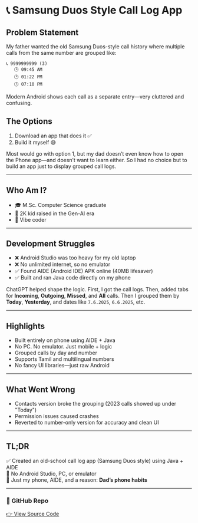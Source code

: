 # 📞 Samsung Duos Style Call Log App

## Problem Statement

My father wanted the old Samsung Duos-style call history where multiple calls from the same number are grouped like:

```
📞 9999999999 (3)
   🕒 09:45 AM
   🕒 01:22 PM
   🕒 07:10 PM
```

Modern Android shows each call as a separate entry—very cluttered and confusing.

## The Options

1. Download an app that does it ✅  
2. Build it myself 😅

Most would go with option 1, but my dad doesn’t even know how to open the Phone app—and doesn’t want to learn either. So I had no choice but to build an app just to display grouped call logs.

---

## Who Am I?

- 🎓 M.Sc. Computer Science graduate  
- 🧠 2K kid raised in the Gen-AI era  
- 🎯 Vibe coder  

---

## Development Struggles

- ❌ Android Studio was too heavy for my old laptop  
- ❌ No unlimited internet, so no emulator  
- ✅ Found AIDE (Android IDE) APK online (40MB lifesaver)  
- ✅ Built and ran Java code directly on my phone  

ChatGPT helped shape the logic. First, I got the call logs. Then, added tabs for **Incoming**, **Outgoing**, **Missed**, and **All** calls. Then I grouped them by **Today**, **Yesterday**, and dates like `7.6.2025`, `6.6.2025`, etc.

---

## Highlights

- Built entirely on phone using AIDE + Java  
- No PC. No emulator. Just mobile + logic  
- Grouped calls by day and number  
- Supports Tamil and multilingual numbers  
- No fancy UI libraries—just raw Android  

---

## What Went Wrong

- Contacts version broke the grouping (2023 calls showed up under "Today")  
- Permission issues caused crashes  
- Reverted to number-only version for accuracy and clean UI  

---

## TL;DR

✅ Created an old-school call log app (Samsung Duos style) using Java + AIDE  
🚫 No Android Studio, PC, or emulator  
📱 Just my phone, AIDE, and a reason: **Dad’s phone habits**

---


### 🔗 GitHub Repo

[👉 View Source Code](https://github.com/LoganathanBCA/CallHistory)
